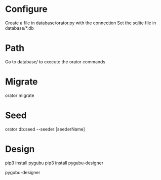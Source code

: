# Configure 
Create a file in database/orator.py with the connection 
Set the sqlite file in database/*.db

# Path 
Go to database/ to execute the orator commands

# Migrate 
orator migrate

# Seed
orator db:seed --seeder [seederName]

# Design 
pip3 install pygubu
pip3 install pygubu-designer 

pygubu-designer
